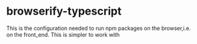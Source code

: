 # browserify-typescript
This is the configuration needed to run npm packages on the browser,i.e. on the front_end. This is simpler to work with
